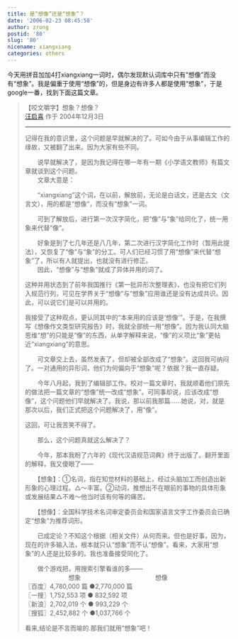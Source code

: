 ```yaml
---
title: 是“想像”还是“想象”？
date: '2006-02-23 08:45:58'
author: zrong
postid: '80'
slug: '80'
nicename: xiangxiang
categories: others
---
```


今天用拼音加加4打xiangxiang一词时，偶尔发现默认词库中只有“想像”而没有“想象”。我是偏重于使用“想像”的，但是身边有许多人都是使用“想象”，于是google一番，找到下面这篇文章。

<!--more-->

> 【咬文嚼字】想象？想像？  
>  [汪启喜](http://www.ywtd.com.cn/mypage/mypage1.asp?pid=6171) 作于
> 2004年12月3日
>
> --------------------------------------------------------------------------------
>
> 记得在我的意识里，这个问题是早就解决的了。可如今由于从事编辑工作的缘故，又被翻了出来。因为大家有些不同。  
>
> 　　说早就解决了，是因为我记得在哪一年有一期《小学语文教师》有篇文章就谈到这个问题。  
>  　　文章大意是：  
>
> 　　“xiangxiang”这个词，在以前，解放前，无论是白话文，还是古文（文言文），用的都是“想像”，而没有“想象”一词。  
>
> 　　可到了解放后，进行第一次汉字简化，把“像”与“象”给同化了，统一用象来代替“像”。  
>
> 　　好象是到了七几年还是八几年，第二次进行汉字简化工作时（暂用此提法），又恢复了“像”与“象”的分工。可人们已经习惯了用“想像”来代替“想象”了，所以有人就提出，也就没有进行修正。  
>  　　因此，“想像”与“想象”就成了异体并用的词了。
>
> 这种并用状态到了前年我国推行《第一批异形次整理表》，也没有把它们列入规范行列，可见在学界关于“想像”与“想象”应用谁还是没有达成共识。因此，可以说它们是可以并用的。
>
> 我接受了这种观点，更认同其中的“本来用的应该是‘想像’”。于是，在我撰写《想像作文类型研究报告》时，我就全部统一用“想像”。因为我认同大脑思维“想”的只能是“像”的东西，从单字解释来说，“像”的义项比“象”更帖近“xiangxiang”的意思。
>
> 　　可文章交上去，虽然发表了，但却被全部改成了“想象”。这回我可纳闷了。一对通用的异形词，他们为何偏向于“想象”呢？依据？我一直存疑。
>
> 　　今年八月起，我到了编辑部工作。校对一篇文章时，我就顺着他们原先的做法把一篇文章的“想像”统一改成“想象”。可同事却说，应该改成“想像”，这个问题他们早就解决了。我说，那以前我那篇……她说，对，就是那次以后，我们正式把这个问题解决了，用“像”。
>
> 这回，可让我苦笑不得了。
>
> 　　那么，这个问题真就这么解决了？  
>
> 　　今年，那本我盼了六年的《现代汉语规范词典》终于出版了。翻开里面的解释，我又傻眼了——  
>
> 　　【想象】：①名词，指在知觉材料的基础上，经过头脑加工而创造出新形象的心理过程。△～丰富。②动词，推想出不在眼前的事物的具体形象或发展结果△不难～他当时该有何等的痛苦。  
>
> 　　【想像】：全国科学技术名词审定委员会和国家语言文字工作委员会已确定“想象”为推荐词形。
>
> 　　已成定论？不知这个根据（相关文件）从何而来。但也是好事，因为，现在的许多输入法，根本就只认“想象”而不认“想像”。看来，大家用“想象”的人还是比较多的。我也准备接受同化了。
>
> 　　做个游戏把，用搜索引擎看谁的多——  
>  　　　　　　　想象　　　　　　　　　　　　想像  
>  〖百度〗4,780,000 篇 ●2,770,000 篇  
>  〖一搜〗1,752,553 项 ● 832,592 项  
>  〖新浪〗2,702,019 个 ● 993,229 个  
>  〖搜狐〗2,452,882 个 ●1,037,766 个
>
> 看来,结论是不言而喻的.那我们就用“想象”吧！

